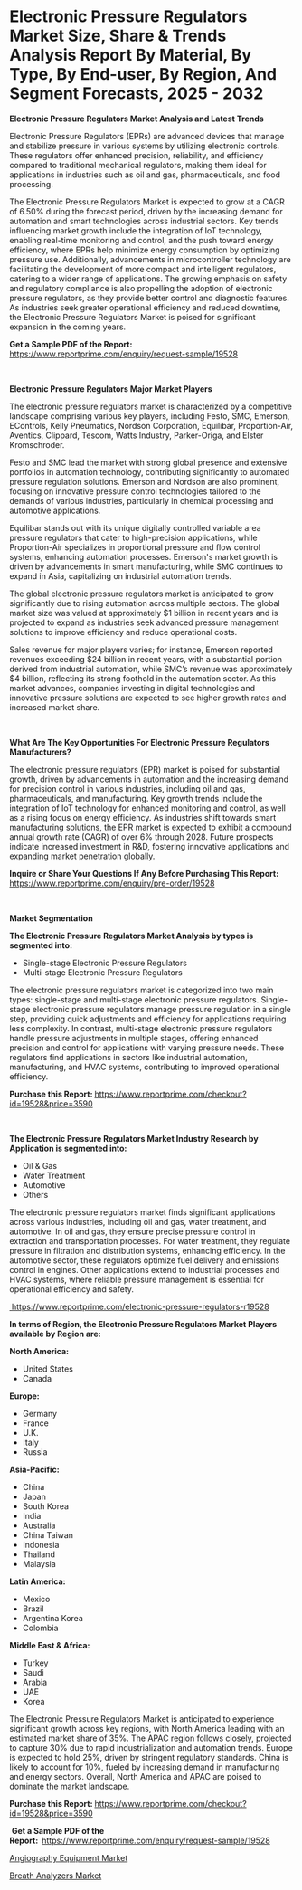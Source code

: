<p><h1>Electronic Pressure Regulators Market Size, Share & Trends Analysis Report By Material, By Type, By End-user, By Region, And Segment Forecasts, 2025 - 2032</h1></p><p><strong>Electronic Pressure Regulators Market Analysis and Latest Trends</strong></p>
<p><p>Electronic Pressure Regulators (EPRs) are advanced devices that manage and stabilize pressure in various systems by utilizing electronic controls. These regulators offer enhanced precision, reliability, and efficiency compared to traditional mechanical regulators, making them ideal for applications in industries such as oil and gas, pharmaceuticals, and food processing. </p><p>The Electronic Pressure Regulators Market is expected to grow at a CAGR of 6.50% during the forecast period, driven by the increasing demand for automation and smart technologies across industrial sectors. Key trends influencing market growth include the integration of IoT technology, enabling real-time monitoring and control, and the push toward energy efficiency, where EPRs help minimize energy consumption by optimizing pressure use. Additionally, advancements in microcontroller technology are facilitating the development of more compact and intelligent regulators, catering to a wider range of applications. The growing emphasis on safety and regulatory compliance is also propelling the adoption of electronic pressure regulators, as they provide better control and diagnostic features. As industries seek greater operational efficiency and reduced downtime, the Electronic Pressure Regulators Market is poised for significant expansion in the coming years.</p></p>
<p><strong>Get a Sample PDF of the Report:&nbsp;</strong> <a href="https://www.reportprime.com/enquiry/request-sample/19528?utm_campaign=2182&utm_medium=2&utm_source=Github&utm_content=ia&utm_term=19032025&utm_id=electronic-pressure-regulators">https://www.reportprime.com/enquiry/request-sample/19528</a></p>
<p>&nbsp;</p>
<p><strong>Electronic Pressure Regulators Major Market Players</strong></p>
<p><p>The electronic pressure regulators market is characterized by a competitive landscape comprising various key players, including Festo, SMC, Emerson, EControls, Kelly Pneumatics, Nordson Corporation, Equilibar, Proportion-Air, Aventics, Clippard, Tescom, Watts Industry, Parker-Origa, and Elster Kromschroder. </p><p>Festo and SMC lead the market with strong global presence and extensive portfolios in automation technology, contributing significantly to automated pressure regulation solutions. Emerson and Nordson are also prominent, focusing on innovative pressure control technologies tailored to the demands of various industries, particularly in chemical processing and automotive applications.</p><p>Equilibar stands out with its unique digitally controlled variable area pressure regulators that cater to high-precision applications, while Proportion-Air specializes in proportional pressure and flow control systems, enhancing automation processes. Emerson's market growth is driven by advancements in smart manufacturing, while SMC continues to expand in Asia, capitalizing on industrial automation trends.</p><p>The global electronic pressure regulators market is anticipated to grow significantly due to rising automation across multiple sectors. The global market size was valued at approximately $1 billion in recent years and is projected to expand as industries seek advanced pressure management solutions to improve efficiency and reduce operational costs.</p><p>Sales revenue for major players varies; for instance, Emerson reported revenues exceeding $24 billion in recent years, with a substantial portion derived from industrial automation, while SMC’s revenue was approximately $4 billion, reflecting its strong foothold in the automation sector. As this market advances, companies investing in digital technologies and innovative pressure solutions are expected to see higher growth rates and increased market share.</p></p>
<p>&nbsp;</p>
<p><strong>What Are The Key Opportunities For Electronic Pressure Regulators Manufacturers?</strong></p>
<p><p>The electronic pressure regulators (EPR) market is poised for substantial growth, driven by advancements in automation and the increasing demand for precision control in various industries, including oil and gas, pharmaceuticals, and manufacturing. Key growth trends include the integration of IoT technology for enhanced monitoring and control, as well as a rising focus on energy efficiency. As industries shift towards smart manufacturing solutions, the EPR market is expected to exhibit a compound annual growth rate (CAGR) of over 6% through 2028. Future prospects indicate increased investment in R&D, fostering innovative applications and expanding market penetration globally.</p></p>
<p><strong>Inquire or Share Your Questions If Any Before Purchasing This Report:</strong> <a href="https://www.reportprime.com/enquiry/pre-order/19528?utm_campaign=2182&utm_medium=2&utm_source=Github&utm_content=ia&utm_term=19032025&utm_id=electronic-pressure-regulators">https://www.reportprime.com/enquiry/pre-order/19528</a></p>
<p>&nbsp;</p>
<p><strong>Market Segmentation</strong></p>
<p><strong>The Electronic Pressure Regulators Market Analysis by types is segmented into:</strong></p>
<p><ul><li>Single-stage Electronic Pressure Regulators</li><li>Multi-stage Electronic Pressure Regulators</li></ul></p>
<p><p>The electronic pressure regulators market is categorized into two main types: single-stage and multi-stage electronic pressure regulators. Single-stage electronic pressure regulators manage pressure regulation in a single step, providing quick adjustments and efficiency for applications requiring less complexity. In contrast, multi-stage electronic pressure regulators handle pressure adjustments in multiple stages, offering enhanced precision and control for applications with varying pressure needs. These regulators find applications in sectors like industrial automation, manufacturing, and HVAC systems, contributing to improved operational efficiency.</p></p>
<p><strong>Purchase this Report:&nbsp;</strong><a href="https://www.reportprime.com/checkout?id=19528&price=3590&utm_campaign=2182&utm_medium=2&utm_source=Github&utm_content=ia&utm_term=19032025&utm_id=electronic-pressure-regulators">https://www.reportprime.com/checkout?id=19528&price=3590</a></p>
<p>&nbsp;</p>
<p><strong>The Electronic Pressure Regulators Market Industry Research by Application is segmented into:</strong></p>
<p><ul><li>Oil & Gas</li><li>Water Treatment</li><li>Automotive</li><li>Others</li></ul></p>
<p><p>The electronic pressure regulators market finds significant applications across various industries, including oil and gas, water treatment, and automotive. In oil and gas, they ensure precise pressure control in extraction and transportation processes. For water treatment, they regulate pressure in filtration and distribution systems, enhancing efficiency. In the automotive sector, these regulators optimize fuel delivery and emissions control in engines. Other applications extend to industrial processes and HVAC systems, where reliable pressure management is essential for operational efficiency and safety.</p></p>
<p><a href="https://www.reportprime.com/electronic-pressure-regulators-r19528?utm_campaign=2182&utm_medium=2&utm_source=Github&utm_content=ia&utm_term=19032025&utm_id=electronic-pressure-regulators">&nbsp;https://www.reportprime.com/electronic-pressure-regulators-r19528</a></p>
<p><strong>In terms of Region, the Electronic Pressure Regulators Market Players available by Region are:</strong></p>
<p>
    <p> <strong> North America: </strong>
        <ul>
            <li>United States</li>
            <li>Canada</li>
        </ul>
        </p> 
    <p> <strong> Europe: </strong>
        <ul>
            <li>Germany</li>
            <li>France</li>
            <li>U.K.</li>
            <li>Italy</li>
            <li>Russia</li>
        </ul>
        </p> 
    <p> <strong> Asia-Pacific: </strong>
        <ul>
            <li>China</li>
            <li>Japan</li>
            <li>South Korea</li>
            <li>India</li>
            <li>Australia</li>
            <li>China Taiwan</li>
            <li>Indonesia</li>
            <li>Thailand</li>
            <li>Malaysia</li>
        </ul>
        </p> 
    <p> <strong> Latin America: </strong>
        <ul>
            <li>Mexico</li>
            <li>Brazil</li>
            <li>Argentina Korea</li>
            <li>Colombia</li>
        </ul>
        </p> 
    <p> <strong> Middle East & Africa: </strong>
        <ul>
            <li>Turkey</li>
            <li>Saudi</li>
            <li>Arabia</li>
            <li>UAE</li>
            <li>Korea</li>
        </ul>
    </p>
    </p>
<p><p>The Electronic Pressure Regulators Market is anticipated to experience significant growth across key regions, with North America leading with an estimated market share of 35%. The APAC region follows closely, projected to capture 30% due to rapid industrialization and automation trends. Europe is expected to hold 25%, driven by stringent regulatory standards. China is likely to account for 10%, fueled by increasing demand in manufacturing and energy sectors. Overall, North America and APAC are poised to dominate the market landscape.</p></p>
<p><strong>Purchase this Report: </strong><a href="https://www.reportprime.com/checkout?id=19528&price=3590&utm_campaign=2182&utm_medium=2&utm_source=Github&utm_content=ia&utm_term=19032025&utm_id=electronic-pressure-regulators">https://www.reportprime.com/checkout?id=19528&price=3590</a></p>
<p>&nbsp;<strong>Get a Sample PDF of the Report:&nbsp;&nbsp;</strong><a href="https://www.reportprime.com/enquiry/request-sample/19528?utm_campaign=2182&utm_medium=2&utm_source=Github&utm_content=ia&utm_term=19032025&utm_id=electronic-pressure-regulators">https://www.reportprime.com/enquiry/request-sample/19528</a></p>
<p><strong></strong></p>
<p><p><a href="https://github.com/spineamosa0e/Market-Research-Report-List-1/blob/main/angiography-equipment-market.md?utm_campaign=2182&utm_medium=2&utm_source=Github&utm_content=ia&utm_term=19032025&utm_id=electronic-pressure-regulators">Angiography Equipment Market</a></p><p><a href="https://github.com/dekamrapinq1/Market-Research-Report-List-1/blob/main/breath-analyzers-market.md?utm_campaign=2182&utm_medium=2&utm_source=Github&utm_content=ia&utm_term=19032025&utm_id=electronic-pressure-regulators">Breath Analyzers Market</a></p></p>
